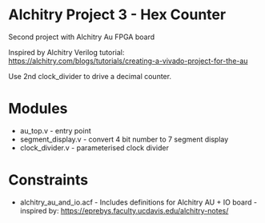 # Alchitry Project 3 - Hex Counter

Second project with Alchitry Au FPGA board

Inspired by Alchitry Verilog tutorial: https://alchitry.com/blogs/tutorials/creating-a-vivado-project-for-the-au

Use 2nd clock_divider to drive a decimal counter.

# Modules

- au_top.v - entry point
- segment_display.v - convert 4 bit number to 7 segment display
- clock_divider.v - parameterised clock divider

# Constraints

- alchitry_au_and_io.acf - Includes definitions for Alchitry AU + IO board - inspired by: https://eprebys.faculty.ucdavis.edu/alchitry-notes/



